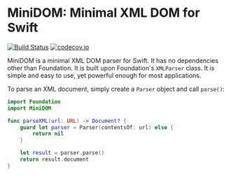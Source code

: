 # MiniDOM: Minimal XML DOM for Swift

[![Build Status](https://api.travis-ci.org/MiniDOM/MiniDOM.svg?branch=master)](https://travis-ci.org/MiniDOM/MiniDOM)
[![codecov.io](https://codecov.io/gh/MiniDOM/MiniDOM/branch/master/graphs/badge.svg)](https://codecov.io/gh/MiniDOM/MiniDOM/branch/master)

MiniDOM is a minimal XML DOM parser for Swift. It has no dependencies other than Foundation. It is built upon Foundation's `XMLParser` class. It is simple and easy to use, yet powerful enough for most applications.

To parse an XML document, simply create a `Parser` object and call `parse()`:

```swift
import Foundation
import MiniDOM

func parseXML(url: URL) -> Document? {
    guard let parser = Parser(contentsOf: url) else {
        return nil
    }

    let result = parser.parse()
    return result.document
}
```

